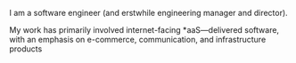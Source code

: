 I am a software engineer (and erstwhile engineering manager and director).

My work has primarily involved internet-facing \*aaS—delivered software,
with an emphasis on e-commerce, communication, and infrastructure
products
